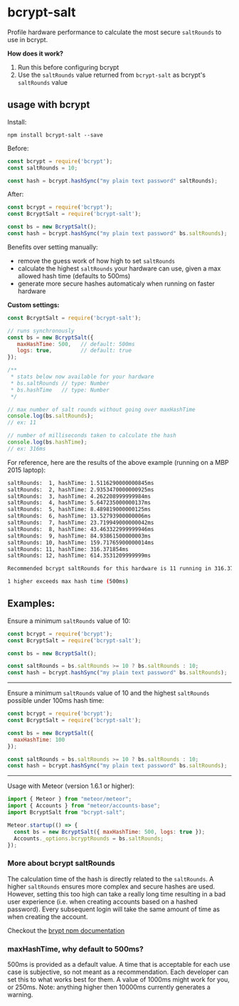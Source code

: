 # bcrypt-salt

Profile hardware performance to calculate the most secure `saltRounds` to use in bcrypt.

**How does it work?**

1. Run this before configuring bcrypt
2. Use the `saltRounds` value returned from `bcrypt-salt` as bcrypt's `saltRounds` value

## usage with bcrypt
Install:
```
npm install bcrypt-salt --save
```

Before:
```javascript
const bcrypt = require('bcrypt');
const saltRounds = 10;

const hash = bcrypt.hashSync("my plain text password" saltRounds);
```

After:
```javascript
const bcrypt = require('bcrypt');
const BcryptSalt = require('bcrypt-salt');

const bs = new BcryptSalt();
const hash = bcrypt.hashSync("my plain text password" bs.saltRounds);
```

Benefits over setting manually:
- remove the guess work of how high to set `saltRounds`
- calculate the highest `saltRounds` your hardware can use, given a max allowed hash time (defaults to 500ms)
- generate more secure hashes automaticaly when running on faster hardware

**Custom settings:**

```javascript
const BcryptSalt = require('bcrypt-salt');

// runs synchronously
const bs = new BcryptSalt({
   maxHashTime: 500,   // default: 500ms
   logs: true,         // default: true
});

/**
 * stats below now available for your hardware
 * bs.saltRounds // type: Number
 * bs.hashTime   // type: Number
 */

// max number of salt rounds without going over maxHashTime
console.log(bs.saltRounds);
// ex: 11

// number of milliseconds taken to calculate the hash
console.log(bs.hashTime);
// ex: 316ms
```

For reference, here are the results of the above example (running on a MBP 2015 laptop):
```bash
saltRounds:  1, hashTime: 1.5116290000000845ms
saltRounds:  2, hashTime: 2.9353470000000925ms
saltRounds:  3, hashTime: 4.262208999999984ms
saltRounds:  4, hashTime: 5.647235000000137ms
saltRounds:  5, hashTime: 8.489819000000125ms
saltRounds:  6, hashTime: 13.52793900000006ms
saltRounds:  7, hashTime: 23.719949000000042ms
saltRounds:  8, hashTime: 43.463322999999946ms
saltRounds:  9, hashTime: 84.93861500000003ms
saltRounds: 10, hashTime: 159.71765900000014ms
saltRounds: 11, hashTime: 316.371854ms
saltRounds: 12, hashTime: 614.3531209999999ms

Recommended bcrypt saltRounds for this hardware is 11 running in 316.371854ms.

1 higher exceeds max hash time (500ms)
```
## Examples:

Ensure a minimum `saltRounds` value of 10:
```javascript
const bcrypt = require('bcrypt');
const BcryptSalt = require('bcrypt-salt');

const bs = new BcryptSalt();

const saltRounds = bs.saltRounds >= 10 ? bs.saltRounds : 10;
const hash = bcrypt.hashSync("my plain text password" bs.saltRounds);
```
---
Ensure a minimum `saltRounds` value of 10 and the highest `saltRounds` possible under 100ms hash time:
```javascript
const bcrypt = require('bcrypt');
const BcryptSalt = require('bcrypt-salt');

const bs = new BcryptSalt({
  maxHashTime: 100
});

const saltRounds = bs.saltRounds >= 10 ? bs.saltRounds : 10;
const hash = bcrypt.hashSync("my plain text password" bs.saltRounds);
```
---
Usage with Meteor (version 1.6.1 or higher):
```javascript
import { Meteor } from "meteor/meteor";
import { Accounts } from "meteor/accounts-base";
import BcryptSalt from "bcrypt-salt";

Meteor.startup(() => {
  const bs = new BcryptSalt({ maxHashTime: 500, logs: true });
  Accounts._options.bcryptRounds = bs.saltRounds;
});
```
### More about bcrypt saltRounds

The calculation time of the hash is directly related to the `saltRounds`. A higher `saltRounds` ensures more complex and secure hashes are used. However, setting this too high can take a really long time resulting in a bad user experience (i.e. when creating accounts based on a hashed password). Every subsequent login will take the same amount of time as when creating the account.

Checkout the [brypt npm documentation](https://www.npmjs.com/package/bcrypt#a-note-on-rounds)

### maxHashTime, why default to 500ms?
500ms is provided as a default value. A time that is acceptable for each use case is subjective, so not meant as a recommendation. Each developer can set this to what works best for them. A value of 1000ms might work for you, or 250ms. Note: anything higher then 10000ms currently generates a warning.

